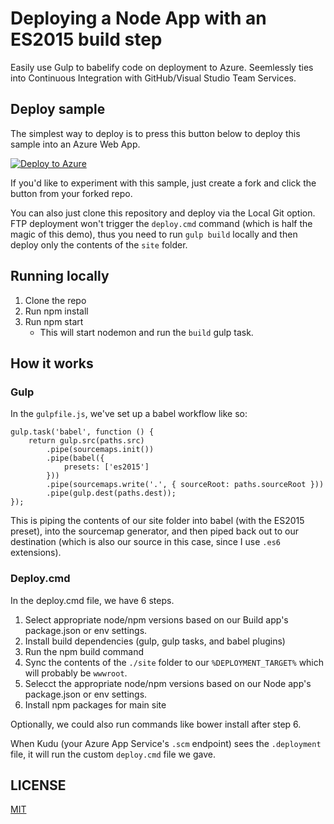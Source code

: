 # Deploying a Node App with an ES2015 build step

Easily use Gulp to babelify code on deployment to Azure. Seemlessly ties into Continuous Integration with GitHub/Visual Studio Team Services.

## Deploy sample

The simplest way to deploy is to press this button below to deploy this sample into an Azure Web App.

[![Deploy to Azure](http://azuredeploy.net/deploybutton.png)](https://azuredeploy.net/)

If you'd like to experiment with this sample, just create a fork and click the button from your forked repo.

You can also just clone this repository and deploy via the Local Git option. FTP deployment won't trigger the `deploy.cmd` command (which is half the magic of this demo), thus you need to run `gulp build` locally and then deploy only the contents of the `site` folder.

## Running locally

1. Clone the repo
2. Run npm install
3. Run npm start
    - This will start nodemon and run the `build` gulp task.

## How it works

### Gulp

In the `gulpfile.js`, we've set up a babel workflow like so:

```
gulp.task('babel', function () {
    return gulp.src(paths.src)
        .pipe(sourcemaps.init())
        .pipe(babel({
            presets: ['es2015']
        }))
        .pipe(sourcemaps.write('.', { sourceRoot: paths.sourceRoot }))
        .pipe(gulp.dest(paths.dest));
});
```

This is piping the contents of our site folder into babel (with the ES2015 preset), into the sourcemap generator, and then piped back out to our destination (which is also our source in this case, since I use `.es6` extensions).

### Deploy.cmd

In the deploy.cmd file, we have 6 steps.

1. Select appropriate node/npm versions based on our Build app's package.json or env settings.
2. Install build dependencies (gulp, gulp tasks, and babel plugins)
3. Run the npm build command
4. Sync the contents of the `./site` folder to our `%DEPLOYMENT_TARGET%` which will probably be `wwwroot`.
5. Selecct the appropriate node/npm versions based on our Node app's package.json or env settings.
6. Install npm packages for main site

Optionally, we could also run commands like bower install after step 6.

When Kudu (your Azure App Service's `.scm` endpoint) sees the `.deployment` file, it will run the custom `deploy.cmd` file we gave.

## LICENSE
[MIT](LICENSE)
